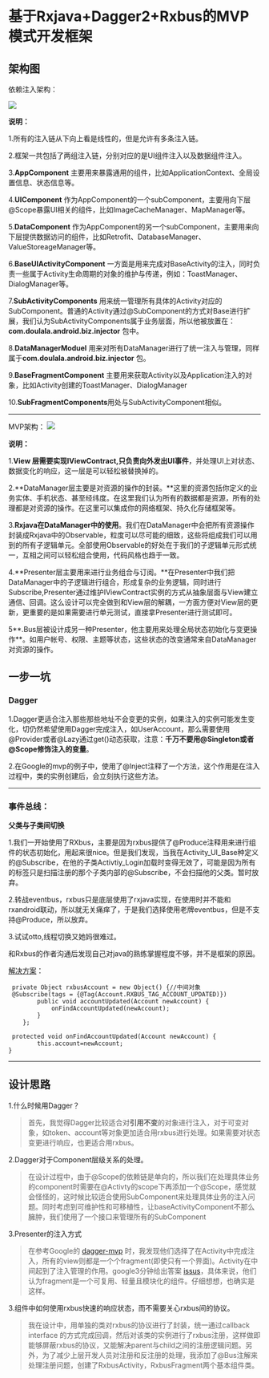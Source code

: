 # 基于Rxjava+Dagger2+Rxbus的MVP模式开发框架


## 架构图

依赖注入架构：

![](http://doulala.oss-cn-qingdao.aliyuncs.com/di.jpg)

**说明：**

1.所有的注入链从下向上看是线性的，但是允许有多条注入链。

2.框架一共包括了两组注入链，分别对应的是UI组件注入以及数据组件注入。

3.**AppComponent** 主要用来暴露通用的组件，比如ApplicationContext、全局设置信息、状态信息等。

4.**UIComponent** 作为AppComponent的一个subComponent，主要用向下层@Scope暴露UI相关的组件，比如ImageCacheManager、MapManager等。

5.**DataComponent** 作为AppComponent的另一个subComponent，主要用来向下层提供数据访问的组件，比如Retrofit、DatabaseManager、ValueStoreageManager等。

6.**BaseUIActivityComponent** 一方面是用来完成对BaseActivity的注入，同时负责一些属于Activity生命周期的对象的维护与传递，例如：ToastManager、DialogManager等。

7.**SubActivityComponents** 用来统一管理所有具体的Activity对应的SubComponent。普通的Activity通过@SubComponent的方式对Base进行扩展，我们认为SubActivityComponents属于业务层面，所以他被放置在： **com.doulala.android.biz.injector** 包中。

8.**DataManagerModuel** 用来对所有DataManager进行了统一注入与管理，同样属于**com.doulala.android.biz.injector** 包。

9.**BaseFragmentComponent** 主要用来获取Activity以及Application注入的对象，比如Activity创建的ToastManager、DialogManager

10.**SubFragmentComponents**用处与SubActivityComponent相似。

---

MVP架构：
![](http://doulala.oss-cn-qingdao.aliyuncs.com/mvp.jpg)

**说明：**

1.**View 层需要实现IViewContract,只负责向外发出UI事件**，并处理UI上对状态、数据变化的响应，这一层是可以轻松被替换掉的。

2.**DataManager层主要是对资源的操作的封装。**这里的资源包括你定义的业务实体、手机状态、甚至经纬度。在这里我们认为所有的数据都是资源，所有的处理都是对资源的操作。在这里可以集成你的网络框架、持久化存储框架等。

3.**Rxjava在DataManager中的使用**。我们在DataManager中会把所有资源操作封装成Rxjava中的Observable，粒度可以尽可能的细致，这些将组成我们可以用到的所有子逻辑单元。全部使用Observable的好处在于我们的子逻辑单元形式统一，互相之间可以轻松组合使用，代码风格也趋于一致。

4.**Presenter层主要用来进行业务组合与订阅。**在Presenter中我们把DataManager中的子逻辑进行组合，形成复杂的业务逻辑，同时进行Subscribe,Presenter通过维护IViewContract实例的方式从抽象层面与View建立通信、回调。这么设计可以完全做到和View层的解耦，一方面方便对View层的更新，更重要的是如果需要进行单元测试，直接拿Presenter进行测试即可。

5**.Bus层被设计成另一种Presenter，他主要用来处理全局状态初始化与变更操作**。如用户帐号、权限、主题等状态，这些状态的改变通常来自DataManager对资源的操作。

## 一步一坑

### Dagger

1.Dagger更适合注入那些那些地址不会变更的实例，如果注入的实例可能发生变化，切仍然希望使用Dagger完成注入，如UserAccount，那么需要使用@Provider或者@Lazy通过get\(\)动态获取，注意：**千万不要用@Singleton或者@Scope修饰注入的变量**。

2.在Google的mvp的例子中，使用了@Inject注释了一个方法，这个作用是在注入过程中，类的实例创建后，会立刻执行这些方法。

---

### 事件总线：

**父类与子类间切换**

1.我们一开始使用了RXbus，主要是因为rxbus提供了@Produce注释用来进行组件的状态初始化，用起来很nice。但是我们发现，当我在Activity\_UI\_Base种定义的@Subscribe，在他的子类Activtiy\_Login加载时变得无效了，可能是因为所有的标签只是扫描注册的那个子类内部的@Subscribe，不会扫描他的父类。暂时放弃。

2.转战eventbus，rxbus只是底层使用了rxjava实现，在使用时并不能和rxandroid联动，所以就无关痛痒了，于是我们选择使用老牌eventbus，但是不支持@Produce，所以放弃。

3.试试otto,线程切换又她妈很难过。

和Rxbus的作者沟通后发现自己对java的熟练掌握程度不够，并不是框架的原因。

[解决方案](https://github.com/AndroidKnife/RxBus/issues/13)：

```
 private Object rxbusAccount = new Object() {//中间对象
 @Subscribe(tags = {@Tag(Account.RXBUS_TAG_ACCOUNT_UPDATED)})
        public void accountUpdated(Account newAccount) {
            onFindAccountUpdated(newAccount);
        }
    };

 protected void onFindAccountUpdated(Account newAccount) {
        this.account=newAccount;
}
```

---

## 设计思路

1.什么时候用Dagger？

> 首先，我觉得Dagger比较适合对**引用不变**的对象进行注入，对于可变对象，如token、account等对象更加适合用rxbus进行处理。如果需要对状态变更进行响应，也更适合用rxbus。

2.Dagger对于Component层级关系的处理。

> 在设计过程中，由于@Scope的依赖链是单向的，所以我们在处理具体业务的component时需要在@Activty的scope下再添加一个@Scope，感觉就会怪怪的，这时候比较适合使用SubComponent来处理具体业务的注入问题。同时考虑到可维护性和可移植性，让baseActivityComponent不那么臃肿，我们使用了一个接口来管理所有的SubComponent

3.Presenter的注入方式

> 在参考Google的 [dagger-mvp](https://github.com/googlesamples/android-architecture/tree/todo-mvp-dagger/) 时，我发现他们选择了在Activity中完成注入，所有的view则都是一个个fragment\(即使只有一个界面\)。Activity在中间起到了注入管理的作用。google3分钟给出答案 [issus](https://github.com/googlesamples/android-architecture/issues/116)，具体来说，他们认为fragment是一个可复用、轻量且模块化的组件。仔细想想，也确实是这样。

3.组件中如何使用rxbus快速的响应状态，而不需要关心rxbus间的协议。

> 我在设计中，用单独的类对rxbus的协议进行了封装，统一通过callback interface 的方式完成回调，然后对该类的实例进行了rxbus注册，这样做即能够屏蔽rxbus的协议，又能解决parent与child之间的注册逻辑问题。另外，为了减少上层开发人员对注册和反注册的处理，我添加了@Bus注解来处理注册问题，创建了RxbusActivity，RxbusFragment两个基本组件类。
